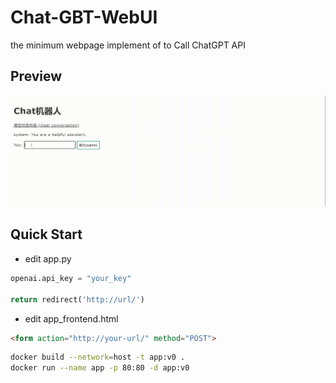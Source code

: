 # Chat-GBT-WebUI

the minimum webpage implement of to Call ChatGPT API

## Preview

![](./chatgpt.gif)

## Quick Start

* edit app.py

```python
openai.api_key = "your_key"

return redirect('http://url/')
```

* edit app_frontend.html

```html
<form action="http://your-url/" method="POST">
```

```bash
docker build --network=host -t app:v0 .
docker run --name app -p 80:80 -d app:v0

```

